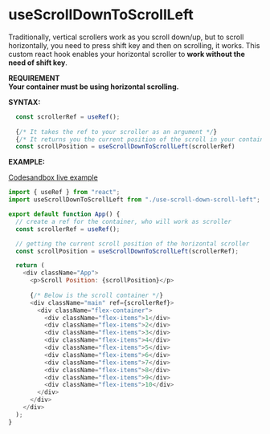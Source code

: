 # useScrollDownToScrollLeft

Traditionally, vertical scrollers work as you scroll down/up, but to scroll horizontally, you need to press shift key and then on scrolling, it works.
This custom react hook enables your horizontal scroller to **work without the need of shift key**.

**REQUIREMENT**<br/>
**Your container must be using horizontal scrolling.**

**SYNTAX:**
```js
  const scrollerRef = useRef();
  
  {/* It takes the ref to your scroller as an argument */}
  {/* It returns you the current position of the scroll in your container */}
  const scrollPosition = useScrollDownToScrollLeft(scrollerRef)
```

**EXAMPLE:**

[Codesandbox live example](https://codesandbox.io/s/usedowntoscrollleft-pu9ii?file=/src/App.js)

```js
import { useRef } from "react";
import useScrollDownToScrollLeft from "./use-scroll-down-scroll-left";

export default function App() {
  // create a ref for the container, who will work as scroller
  const scrollerRef = useRef();

  // getting the current scroll position of the horizontal scroller
  const scrollPosition = useScrollDownToScrollLeft(scrollerRef);

  return (
    <div className="App">
      <p>Scroll Position: {scrollPosition}</p>
      
      {/* Below is the scroll container */}
      <div className="main" ref={scrollerRef}>
        <div className="flex-container">
          <div className="flex-items">1</div>
          <div className="flex-items">2</div>
          <div className="flex-items">3</div>
          <div className="flex-items">4</div>
          <div className="flex-items">5</div>
          <div className="flex-items">6</div>
          <div className="flex-items">7</div>
          <div className="flex-items">8</div>
          <div className="flex-items">9</div>
          <div className="flex-items">10</div>
        </div>
      </div>
    </div>
  );
}
```
